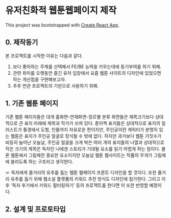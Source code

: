 # 유저친화적 웹툰웹페이지 제작

This project was bootstrapped with [Create React App](https://github.com/facebook/create-react-app).

## 0. 제작동기

본 프로젝트를 시작한 이유는 다음과 같다.

1. 보다 좋아하는 주제를 선택해서 FE/BE 능력을 키우는데에 동기부여를 하기 위해.
2. 관련 취미를 오랫동안 즐긴 유저 입장에서 요즘 웹툰 사이트의 디자인에 있었으면 하는 개선점을 구현해보고자.
3. 추후 연관 프로젝트의 기반으로 사용하기 위해.

## 1. 기존 웹툰 페이지
 기존 웹툰 페이지들은 대개 홈화면-연재화면-장르별 분류 화면들은 제목크기보다 상대적으로 큰 표지 아래에 제목과 작가가 쓰여 있다. 종이책 표지들은 상대적으로 표지의 일러스트가 풍경에서 도형, 인물까지 자유로운 편이지만, 주인공이란 캐릭터가 분명히 있는 웹툰은 표지가 주인공 얼굴로 장식될 수 밖에 없다. 하지만 과거보다 웹툰 가짓수가 비등히 늘어난 오늘날, 주인공 얼굴을 크게 박은 여러 개의 표지들의 나열과 상대적으로 작은 크기의 제목은 독자인 나에겐 스토리가 기대될 요소를 읽기 어렵게 하는 점이다. 물론 웹툰에서 그림체란 중요한 요소이지만 오늘날 웹툰 웹사이트는 작품의 무게가 그림체에 쏠리도록 하는 구조라고 생각한다.

☞ 독자에게 줄거리의 유추를 돕는 웹툰 웹페이지 프론트 디자인을 할 것이다. 또한 줄거리 유추를 돕기 위해 웹소설 플랫폼의 키워드 추천 방식도 디자인에 첨가한다. 그리고 이후 '독자 후기에서 키워드 필터링하기' 등의 프로젝트를 한다면 이 또한 반영할 예정이다.

## 2. 설계 및 프로토타입

